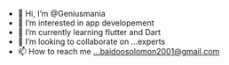 - 👋 Hi, I’m @Geniusmania
- 👀 I’m interested in app developement
- 🌱 I’m currently learning flutter and Dart
- 💞️ I’m looking to collaborate on ...experts
- 📫 How to reach me ...baidoosolomon2001@gmail.com 

<!---
Geniusmania/Geniusmania is a ✨ special ✨ repository because its `README.md` (this file) appears on your GitHub profile.
You can click the Preview link to take a look at your changes.
